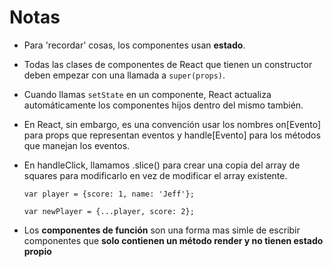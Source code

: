 # Notas

- Para 'recordar' cosas, los componentes usan **estado**.
  
- Todas las clases de componentes de React que tienen un constructor deben empezar con una llamada a `super(props)`.

- Cuando llamas `setState` en un componente, React actualiza automáticamente los componentes hijos dentro del mismo también.

- En React, sin embargo, es una convención usar los nombres on[Evento] para props que representan eventos y handle[Evento] para los métodos que manejan los eventos.

- En handleClick, llamamos .slice() para crear una copia del array de squares para modificarlo en vez de modificar el array existente.

    `var player = {score: 1, name: 'Jeff'};`
    
    `var newPlayer = {...player, score: 2};`

- Los **componentes de función** son una forma mas simle de escribir componentes que **solo contienen un método render y no tienen estado propio**